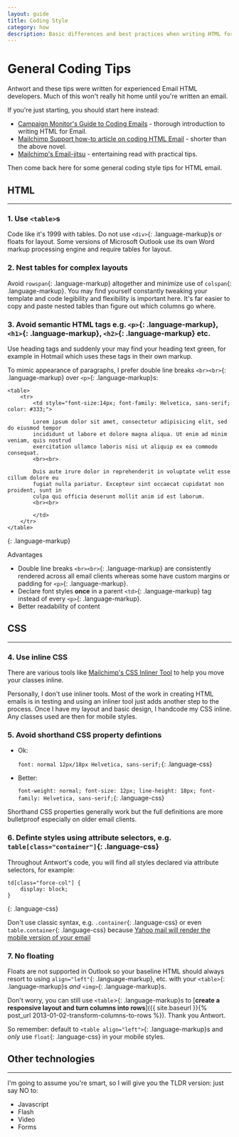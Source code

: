 ```yaml
---
layout: guide
title: Coding Style
category: how
description: Basic differences and best practices when writing HTML for email clients instead of websites.
---
```



# General Coding Tips

Antwort and these tips were written for experienced Email HTML developers. Much of this won't really hit home until you're written an email.

If you're just starting, you should start here instead:
* [Campaign Monitor's Guide to Coding Emails](http://www.campaignmonitor.com/guides/coding/) - thorough introduction to writing HTML for Email.
* [Mailchimp Support how-to article on coding HTML Email](http://kb.mailchimp.com/article/how-to-code-html-emails) - shorter than the above novel.
* [Mailchimp's Email-jitsu](http://mailchimp.com/resources/guides/email-jitsu/) - entertaining read with practical tips.

Then come back here for some general coding style tips for HTML email.

## HTML
----

### 1. Use `<table>`s

Code like it's 1999 with tables. Do not use `<div>`{: .language-markup}s or floats for layout. Some versions of Microsoft Outlook use its own Word markup processing engine and require tables for layout.

### 2. Nest tables for complex layouts

Avoid `rowspan`{: .language-markup} altogether and minimize use of `colspan`{: .language-markup}. You may find yourself constantly tweaking your template and code legibility and flexibility is important here. It's far easier to copy and paste nested tables than figure out which columns go where.

### 3. Avoid semantic HTML tags e.g. `<p>`{: .language-markup}, `<h1>`{: .language-markup}, `<h2>`{: .language-markup} etc.

Use heading tags and suddenly your may find your heading text green, for example in Hotmail which uses these tags in their own markup.

To mimic appearance of paragraphs, I prefer double line breaks `<br><br>`{: .language-markup} over `<p>`{: .language-markup}s:

    <table>
        <tr>
            <td style="font-size:14px; font-family: Helvetica, sans-serif; color: #333;">

            Lorem ipsum dolor sit amet, consectetur adipisicing elit, sed do eiusmod tempor
            incididunt ut labore et dolore magna aliqua. Ut enim ad minim veniam, quis nostrud
            exercitation ullamco laboris nisi ut aliquip ex ea commodo consequat.
            <br><br>

            Duis aute irure dolor in reprehenderit in voluptate velit esse cillum dolore eu
            fugiat nulla pariatur. Excepteur sint occaecat cupidatat non proident, sunt in
            culpa qui officia deserunt mollit anim id est laborum.
            <br><br>

            </td>
        </tr>
    </table>
{: .language-markup}

Advantages

* Double line breaks `<br><br>`{: .language-markup} are consistently rendered across all email clients whereas some have custom margins or padding for `<p>`{: .language-markup}.
* Declare font styles **once** in a parent `<td>`{: .language-markup} tag instead of every `<p>`{: .language-markup}.
* Better readability of content

## CSS
----

### 4. Use inline CSS

There are various tools like [Mailchimp's CSS Inliner Tool](http://beaker.mailchimp.com/inline-css) to help you move your classes inline.

Personally, I don't use inliner tools. Most of the work in creating HTML emails is in testing and using an inliner tool just adds another step to the process. Once I have my layout and basic design, I handcode my CSS inline. Any classes used are then for mobile styles.


### 5. Avoid shorthand CSS property defintions

* Ok:

    `font: normal 12px/18px Helvetica, sans-serif;`{: .language-css}

* Better:

    `font-weight: normal; font-size: 12px; line-height: 18px; font-family: Helvetica, sans-serif;`{: .language-css}

Shorthand CSS properties generally work but the full definitions are more bulletproof especially on older email clients.


### 6. Definte styles using attribute selectors, e.g. `table[class="container"]`{: .language-css}

Throughout Antwort's code, you will find all styles declared via attribute selectors, for example:

    td[class="force-col"] {
        display: block;
    }
{: .language-css}

Don't use classic syntax, e.g. `.container`{: .language-css} or even `table.container`{: .language-css} because [Yahoo mail will render the mobile version of your email](http://www.campaignmonitor.com/blog/post/3457/media-query-issues-in-yahoo-mail-mobile-email/)

### 7. No floating

Floats are not supported in Outlook so your baseline HTML should always resort to using `align="left"`{: .language-markup}, etc. with your `<table>`{: .language-markup}s *and* `<img>`{: .language-markup}s.

Don't worry, you can still use `<table`>{: .language-markup}s to [**create a responsive layout and turn columns into rows**]({{ site.baseurl }}{% post_url 2013-01-02-transform-columns-to-rows %}). Thank you Antwort.

So remember: default to `<table align="left">`{: .language-markup}s and *only* use `float`{: .language-css} in your mobile styles.


## Other technologies
----

I'm going to assume you're smart, so I will give you the TLDR version: just say NO to:

* Javascript
* Flash
* Video
* Forms

